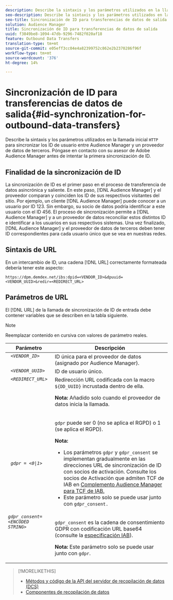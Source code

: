 ```yaml
---
description: Describe la sintaxis y los parámetros utilizados en la llamada HTTP inicial para sincronizar los ID de usuario entre un Audience Manager y un proveedor de datos de terceros. Póngase en contacto con su asesor de Adobe Audience Manager antes de intentar la primera sincronización de ID.
seo-description: Describe la sintaxis y los parámetros utilizados en la llamada HTTP inicial para sincronizar los ID de usuario entre un Audience Manager y un proveedor de datos de terceros. Póngase en contacto con su asesor de Adobe Audience Manager antes de intentar la primera sincronización de ID.
seo-title: Sincronización de ID para transferencias de datos de salida
solution: Audience Manager
title: Sincronización de ID para transferencias de datos de salida
uuid: f3849be8-1094-47db-9296-7482f020af18
feature: Outbound Data Transfers
translation-type: tm+mt
source-git-commit: e05eff3cc04e4a82399752c862e2b2370286f96f
workflow-type: tm+mt
source-wordcount: '376'
ht-degree: 14%

---
```



# Sincronización de ID para transferencias de datos de salida{#id-synchronization-for-outbound-data-transfers}

Describe la sintaxis y los parámetros utilizados en la llamada inicial `HTTP` para sincronizar los ID de usuario entre Audience Manager y un proveedor de datos de terceros. Póngase en contacto con su asesor de Adobe Audience Manager antes de intentar la primera sincronización de ID.

<!-- c_id_sync_out.xml -->

## Finalidad de la sincronización de ID

La sincronización de ID es el primer paso en el proceso de transferencia de datos asincrónica y saliente. En este paso, [!DNL Audience Manager] y el proveedor comparan y coinciden los ID de sus respectivos visitantes del sitio. Por ejemplo, un cliente [!DNL Audience Manager] puede conocer a un usuario por ID 123. Sin embargo, su socio de datos podría identificar a este usuario con el ID 456. El proceso de sincronización permite a [!DNL Audience Manager] y a un proveedor de datos reconciliar estos distintos ID e identificar a los usuarios en sus respectivos sistemas. Una vez finalizado, [!DNL Audience Manager] y el proveedor de datos de terceros deben tener ID correspondientes para cada usuario único que se vea en nuestras redes.

## Sintaxis de URL

En un intercambio de ID, una cadena [!DNL URL] correctamente formateada debería tener este aspecto:

```
https://dpm.demdex.net/ibs:dpid=<VENDOR_ID>&dpuuid=<VENDOR_UUID>&redir=<REDIRECT_URL>
```

## Parámetros de URL

El [!DNL URL] de la llamada de sincronización de ID de entrada debe contener variables que se describen en la tabla siguiente.

>[!NOTE]
>
>Reemplazar contenido en cursiva con valores de parámetro reales.

<table id="table_EB9F4246E2A34ABB8ED06EA458EB186F"> 
 <thead> 
  <tr> 
   <th colname="col1" class="entry"> Parámetro </th> 
   <th colname="col2" class="entry"> Descripción </th> 
  </tr> 
 </thead>
 <tbody> 
  <tr valign="top"> 
   <td colname="col1"> <code> <i>&lt;VENDOR_ID&gt;</i> </code> </td> 
   <td colname="col2">ID única para el proveedor de datos (asignado por <span class="keyword"> Audience Manager</span>). </td> 
  </tr> 
  <tr valign="top"> 
   <td colname="col1"> <code> <i>&lt;VENDOR_UUID&gt;</i> </code> </td> 
   <td colname="col2"> ID de usuario único. </td> 
  </tr> 
  <tr valign="top"> 
   <td colname="col1"> <code> <i>&lt;REDIRECT_URL&gt;</i> </code> </td> 
   <td colname="col2">Redirección URL codificada con la macro <code> ${DD_UUID}</code> incrustada dentro de ella. <p><b>Nota:</b> Añadido solo cuando el proveedor de datos inicia la llamada. </p> </td> 
  </tr> 
    </tr> 
  <tr> 
   <td colname="col1"> <code> <i>gdpr = &lt;0|1&gt;</i> </code> </td> 
   <td colname="col2"> <p><code>gdpr</code> puede ser 0 (no se aplica el RGPD) o 1 (se aplica el RGPD).</p><p><b>Nota:</b> <ul><li>Los parámetros <code>gdpr</code> y <code>gdpr_consent</code> se implementan gradualmente en las direcciones URL de sincronización de ID con socios de activación. Consulte los socios de Activación que admiten TCF de IAB en <a href="../../overview/data-security-and-privacy/aam-iab-plugin.md#aam-activation-partners">Complemento Audience Manager para TCF de IAB.</a></li><li>Este parámetro solo se puede usar junto con <code>gdpr_consent.</code></li></ul></p></td>
  </tr> 
    </tr> 
  <tr valign="top"> 
   <td colname="col1"> <code><i>gdpr_consent=&lt;ENCODED STRING&gt;</i> </code> </td> 
   <td colname="col2"><p><code>gdpr_consent</code> es la cadena de consentimiento GDPR con codificación URL base64 (consulte la <a href="https://github.com/InteractiveAdvertisingBureau/GDPR-Transparency-and-Consent-Framework/blob/master/URL-based%20Consent%20Passing_%20Framework%20Guidance.md#specifications" format="http" scope="external"> especificación IAB</a>).</p><p><b>Nota:</b> Este parámetro solo se puede usar junto con  <code>gdpr</code>.</p> </td> 
  </tr> 
 </tbody> 
</table>

>[!MORELIKETHIS]
>
>* [Métodos y código de la API del servidor de recopilación de datos (DCS) ](../../api/dcs-intro/dcs-event-calls/dcs-event-calls.md)
>* [Componentes de recopilación de datos](../../reference/system-components/components-data-collection.md)

